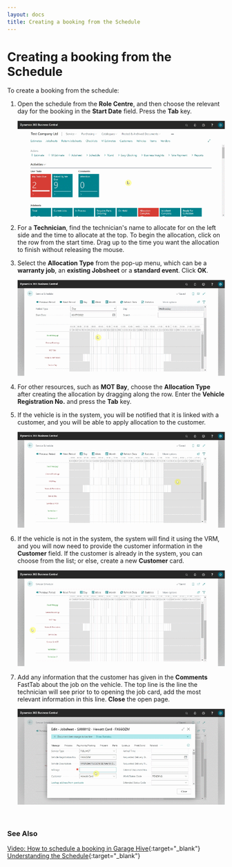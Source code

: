 ```yaml
---
layout: docs
title: Creating a booking from the Schedule
---
```


# Creating a booking from the Schedule
To create a booking from the schedule:
1. Open the schedule from the **Role Centre**, and then choose the relevant day for the booking in the **Start Date** field. Press the **Tab** key.

   ![](media/garagehive-create-a-booking1.gif)

2. For a **Technician**, find the technician's name to allocate for on the left side and the time to allocate at the top. To begin the allocation, click on the row from the start time. Drag up to the time you want the allocation to finish without releasing the mouse.
3. Select the **Allocation Type** from the pop-up menu, which can be a **warranty job**, an **existing Jobsheet** or a **standard event**. Click **OK**.

   ![](media/garagehive-create-a-booking2.gif)

4. For other resources, such as **MOT Bay**, choose the **Allocation Type** after creating the allocation by dragging along the row. Enter the **Vehicle Registration No.** and press the **Tab** key. 
5. If the vehicle is in the system, you will be notified that it is linked with a customer, and you will be able to apply allocation to the customer.

   ![](media/garagehive-create-a-booking3.gif)

5. If the vehicle is not in the system, the system will find it using the VRM, and you will now need to provide the customer information in the **Customer** field. If the customer is already in the system, you can choose from the list; or else, create a new **Customer** card.

   ![](media/garagehive-create-a-booking4.gif)

6. Add any information that the customer has given in the **Comments** FastTab about the job on the vehicle. The top line is the line the technician will see prior to to opening the job card, add the most relevant information in this line. **Close** the open page.

   ![](media/garagehive-create-a-booking5.gif)


<br>

### **See Also**
[Video: How to schedule a booking in Garage Hive](https://www.youtube.com/watch?v=4bic2AH6Lrw){:target="_blank"} \
[Understanding the Schedule](garagehive-understanding-the-schedule.html){:target="_blank"}